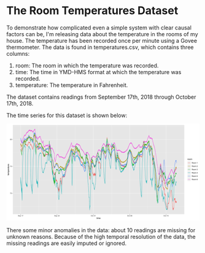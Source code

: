 # The Room Temperatures Dataset

To demonstrate how complicated even a simple system with clear causal factors can be, I'm releasing data about the temperature in the rooms of my house. The temperature has been recorded once per minute using a Govee thermometer. The data is found in temperatures.csv, which contains three columns:

1. room: The room in which the temperature was recorded.
2. time: The time in YMD-HMS format at which the temperature was recorded.
3. temperature: The temperature in Fahrenheit.

The dataset contains readings from September 17th, 2018 through October 17th, 2018.

The time series for this dataset is shown below:

![Plot of Temperature over Time in 6 Rooms](time_series.png)

There some minor anomalies in the data: about 10 readings are missing for unknown reasons. Because of the high temporal resolution of the data, the missing readings are easily imputed or ignored.

